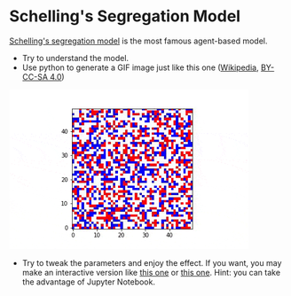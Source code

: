 # Schelling's Segregation Model

[Schelling's segregation model](https://en.wikipedia.org/wiki/Schelling%27s_model_of_segregation) is the most famous agent-based model.

- Try to understand the model.
- Use python to generate a GIF image just like this one ([Wikipedia](https://en.wikipedia.org/wiki/File:Schellings.gif), [BY-CC-SA 4.0](https://creativecommons.org/licenses/by-sa/4.0/deed.en))

![Schelings](./Schellings.gif)

- Try to tweak the parameters and enjoy the effect. If you want, you may make an interactive version like [this one](https://demonstrations.wolfram.com/SchellingsModelOfResidentialSegregation/) or [this one](http://nifty.stanford.edu/2014/mccown-schelling-model-segregation/). Hint: you can take the advantage of Jupyter Notebook.